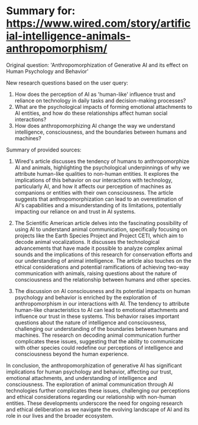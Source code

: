 # Summary for: https://www.wired.com/story/artificial-intelligence-animals-anthropomorphism/

Original question: 'Anthropomorphization of Generative AI and its effect on Human Psychology and Behavior'

New research questions based on the user query:
1. How does the perception of AI as 'human-like' influence trust and reliance on technology in daily tasks and decision-making processes?
2. What are the psychological impacts of forming emotional attachments to AI entities, and how do these relationships affect human social interactions?
3. How does anthropomorphizing AI change the way we understand intelligence, consciousness, and the boundaries between humans and machines?

Summary of provided sources:

1. Wired's article discusses the tendency of humans to anthropomorphize AI and animals, highlighting the psychological underpinnings of why we attribute human-like qualities to non-human entities. It explores the implications of this behavior on our interactions with technology, particularly AI, and how it affects our perception of machines as companions or entities with their own consciousness. The article suggests that anthropomorphization can lead to an overestimation of AI's capabilities and a misunderstanding of its limitations, potentially impacting our reliance on and trust in AI systems.

2. The Scientific American article delves into the fascinating possibility of using AI to understand animal communication, specifically focusing on projects like the Earth Species Project and Project CETI, which aim to decode animal vocalizations. It discusses the technological advancements that have made it possible to analyze complex animal sounds and the implications of this research for conservation efforts and our understanding of animal intelligence. The article also touches on the ethical considerations and potential ramifications of achieving two-way communication with animals, raising questions about the nature of consciousness and the relationship between humans and other species.

3. The discussion on AI consciousness and its potential impacts on human psychology and behavior is enriched by the exploration of anthropomorphism in our interactions with AI. The tendency to attribute human-like characteristics to AI can lead to emotional attachments and influence our trust in these systems. This behavior raises important questions about the nature of intelligence and consciousness, challenging our understanding of the boundaries between humans and machines. The research on decoding animal communication further complicates these issues, suggesting that the ability to communicate with other species could redefine our perceptions of intelligence and consciousness beyond the human experience.

In conclusion, the anthropomorphization of generative AI has significant implications for human psychology and behavior, affecting our trust, emotional attachments, and understanding of intelligence and consciousness. The exploration of animal communication through AI technologies further complicates these issues, challenging our perceptions and ethical considerations regarding our relationship with non-human entities. These developments underscore the need for ongoing research and ethical deliberation as we navigate the evolving landscape of AI and its role in our lives and the broader ecosystem.